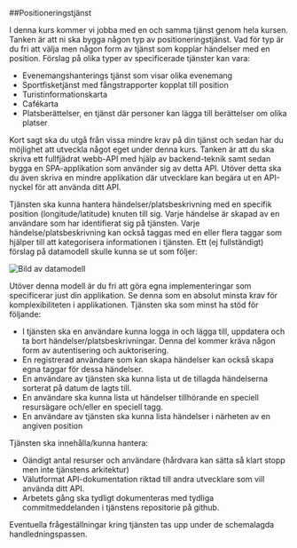 ##Positioneringstjänst

I denna kurs kommer vi jobba med en och samma tjänst genom hela kursen. Tanken är att ni ska bygga någon typ av positioneringstjänst. Vad för typ är du fri att välja men någon form av tjänst som kopplar händelser med en position. Förslag på olika typer av specificerade tjänster kan vara:

* Evenemangshanterings tjänst som visar olika evenemang 
* Sportfisketjänst med fångstrapporter kopplat till position
* Turistinformationskarta
* Cafékarta
* Platsberättelser, en tjänst där personer kan lägga till berättelser om olika platser

Kort sagt ska du utgå från vissa mindre krav på din tjänst och sedan har du möjlighet att utveckla något eget under denna kurs. Tanken är att du ska skriva ett fullfjädrat webb-API med hjälp av backend-teknik samt sedan bygga en SPA-applikation som använder sig av detta API. Utöver detta ska du även skriva en mindre applikation där utvecklare kan begära ut en API-nyckel för att använda ditt API.

Tjänsten ska kunna hantera händelser/platsbeskrivning med en specifik position (longitude/latitude) knuten till sig. Varje händelse är skapad av en användare som har identifierat sig på tjänsten. Varje händelse/platsbeskrivning kan också taggas med en eller flera taggar som hjälper till att kategorisera informationen i tjänsten. Ett (ej fullständigt) förslag på datamodell skulle kunna se ut som följer:

![Bild av datamodell](https://raw.github.com/thajo/1DV450-Kursmaterial/master/docs/db.png)

Utöver denna modell är du fri att göra egna implementeringar som specificerar just din applikation. Se denna som en absolut minsta krav för komplexibiliteten i applikationen. Tjänsten ska som minst ha stöd för följande:

* I tjänsten ska en användare kunna logga in och lägga till, uppdatera och ta bort händelser/platsbeskrivningar. Denna del kommer kräva någon form av autentisering och auktorisering.
* En registrerad användare som kan skapa händelser kan också skapa egna taggar för dessa händelser.
* En användare av tjänsten ska kunna lista ut de tillagda händelserna sorterat på datum de lagts till.
* En användare ska kunna lista ut händelser tillhörande en speciell resursägare och/eller en speciell tagg.
* En användare av tjänsten ska kunna lista händelser i närheten av en angiven position

Tjänsten ska innehålla/kunna hantera:
* Oändigt antal resurser och användare (hårdvara kan sätta så klart stopp men inte tjänstens arkitektur)
* Välutformat API-dokumentation riktad till andra utvecklare som vill använda ditt API.
* Arbetets gång ska tydligt dokumenteras med tydliga commitmeddelanden i tjänstens repositorie på github.


Eventuella frågeställningar kring tjänsten tas upp under de schemalagda handledningspassen.
